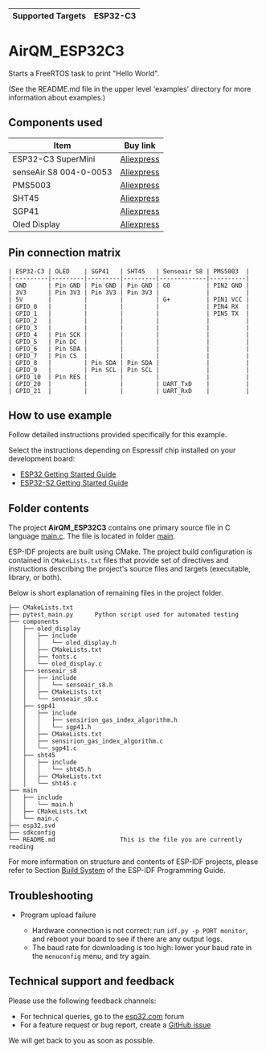 | Supported Targets | ESP32-C3 |
| ----------------- | -------- |

# AirQM_ESP32C3

Starts a FreeRTOS task to print "Hello World".

(See the README.md file in the upper level 'examples' directory for more information about examples.)

## Components used

|Item                       |Buy link                                                               |
|---------------------------|-----------------------------------------------------------------------|
| ESP32-C3 SuperMini        | [Aliexpress](https://www.aliexpress.com/item/1005006451672646.html)   |
| senseAir S8 004-0-0053    | [Aliexpress](https://www.aliexpress.com/item/1005005225848074.html)   |
| PMS5003                   | [Aliexpress](https://www.aliexpress.com/item/1005005967735332.html)   |
| SHT45                     | [Aliexpress](https://www.aliexpress.com/item/1005003742319869.html)   |
| SGP41                     | [Aliexpress](https://www.aliexpress.com/item/4000037083952.html)      |
| Oled Display              | [Aliexpress](https://www.aliexpress.com/item/32950307344.html)        |

## Pin connection matrix

```
| ESP32-C3 | OLED    | SGP41   | SHT45   | Senseair S8 | PMS5003  |
|----------|---------|---------|---------|-------------|----------|
| GND      | Pin GND | Pin GND | Pin GND | G0          | PIN2 GND |
| 3V3      | Pin 3V3 | Pin 3V3 | Pin 3V3 |             |          |
| 5V       |         |         |         | G+          | PIN1 VCC |
| GPIO_0   |         |         |         |             | PIN4 RX  |
| GPIO_1   |         |         |         |             | PIN5 TX  |
| GPIO_2   |         |         |         |             |          |
| GPIO_3   |         |         |         |             |          |
| GPIO_4   | Pin SCK |         |         |             |          |
| GPIO_5   | Pin DC  |         |         |             |          |
| GPIO_6   | Pin SDA |         |         |             |          |
| GPIO_7   | Pin CS  |         |         |             |          |
| GPIO_8   |         | Pin SDA | Pin SDA |             |          |
| GPIO_9   |         | Pin SCL | Pin SCL |             |          |
| GPIO_10  | Pin RES |         |         |             |          |
| GPIO_20  |         |         |         | UART_TxD    |          |
| GPIO_21  |         |         |         | UART_RxD    |          |
```

## How to use example

Follow detailed instructions provided specifically for this example.

Select the instructions depending on Espressif chip installed on your development board:

- [ESP32 Getting Started Guide](https://docs.espressif.com/projects/esp-idf/en/stable/get-started/index.html)
- [ESP32-S2 Getting Started Guide](https://docs.espressif.com/projects/esp-idf/en/latest/esp32s2/get-started/index.html)


## Folder contents

The project **AirQM_ESP32C3** contains one primary source file in C language [main.c](main/main.c). The file is located in folder [main](main).

ESP-IDF projects are built using CMake. The project build configuration is contained in `CMakeLists.txt` files that provide set of directives and instructions describing the project's source files and targets (executable, library, or both).

Below is short explanation of remaining files in the project folder.

```
├── CMakeLists.txt
├── pytest_main.py      Python script used for automated testing
├── components
│   ├── oled_display
│   │   ├── include
│   │   │   └── oled_display.h
│   │   ├── CMakeLists.txt
│   │   ├── fonts.c
│   │   └── oled_display.c
│   ├── senseair_s8
│   │   ├── include
│   │   │   └── senseair_s8.h
│   │   ├── CMakeLists.txt
│   │   └── senseair_s8.c
│   ├── sgp41
│   │   ├── include
│   │   │   ├── sensirion_gas_index_algorithm.h
│   │   │   └── sgp41.h
│   │   ├── CMakeLists.txt
│   │   ├── sensirion_gas_index_algorithm.c
│   │   └── sgp41.c
│   ├── sht45
│   │   ├── include
│   │   │   └── sht45.h
│   │   ├── CMakeLists.txt
│   │   └── sht45.c
├── main
│   ├── include
│   │   └── main.h
│   ├── CMakeLists.txt
│   └── main.c
├── esp32.svd
├── sdkconfig
└── README.md                  This is the file you are currently reading
```

For more information on structure and contents of ESP-IDF projects, please refer to Section [Build System](https://docs.espressif.com/projects/esp-idf/en/latest/esp32/api-guides/build-system.html) of the ESP-IDF Programming Guide.

## Troubleshooting

* Program upload failure

    * Hardware connection is not correct: run `idf.py -p PORT monitor`, and reboot your board to see if there are any output logs.
    * The baud rate for downloading is too high: lower your baud rate in the `menuconfig` menu, and try again.

## Technical support and feedback

Please use the following feedback channels:

* For technical queries, go to the [esp32.com](https://esp32.com/) forum
* For a feature request or bug report, create a [GitHub issue](https://github.com/espressif/esp-idf/issues)

We will get back to you as soon as possible.
